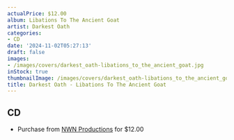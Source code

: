 ```yaml
---
actualPrice: $12.00
album: Libations To The Ancient Goat
artist: Darkest Oath
categories:
- CD
date: '2024-11-02T05:27:13'
draft: false
images:
- /images/covers/darkest_oath-libations_to_the_ancient_goat.jpg
inStock: true
thumbnailImage: /images/covers/darkest_oath-libations_to_the_ancient_goat-thumb.jpg
title: Darkest Oath - Libations To The Ancient Goat
---
```


## CD
* Purchase from [NWN Productions](http://shop.nwnprod.com/index.php?route=product/product&path=93&product_id=55261&sort=pd.name&order=ASC) for $12.00
